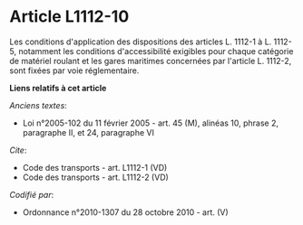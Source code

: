 # Article L1112-10

Les conditions d'application des dispositions des articles L. 1112-1 à L. 1112-5, notamment les conditions d'accessibilité
exigibles pour chaque catégorie de matériel roulant et les gares maritimes concernées par l'article L. 1112-2, sont fixées
par voie réglementaire.

**Liens relatifs à cet article**

_Anciens textes_:

  - Loi n°2005-102 du 11 février 2005 - art. 45 (M), alinéas 10, phrase 2, paragraphe II, et 24, paragraphe VI

_Cite_:

  - Code des transports - art. L1112-1 (VD)
  - Code des transports - art. L1112-2 (VD)

_Codifié par_:

  - Ordonnance n°2010-1307 du 28 octobre 2010 - art. (V)
